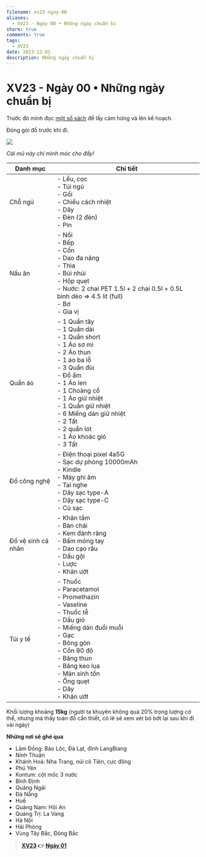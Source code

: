 ```yaml
---
filename: xv23-ngay-00
aliases:
  - XV23 - Ngày 00 • Những ngày chuẩn bị
share: true
comments: true
tags:
  - XV23
date: 2023-12-01
description: Những ngày chuẩn bị
---
```

# XV23 - Ngày 00 • Những ngày chuẩn bị  
  
Trước đó mình đọc [một số sách](./doc-sach-2023-11.md) để lấy cảm hứng và lên kế hoạch.  
  
Đóng gói đồ trước khi đi.  
  
![](https://i.imgur.com/2myN2lD.png)  
  
*Cái mũ này chị mình móc cho đấy!*  
  
| Danh mục           | Chi tiết                                                                                                                                                                                                                                                                                      |  
| ------------------ | --------------------------------------------------------------------------------------------------------------------------------------------------------------------------------------------------------------------------------------------------------------------------------------------- |  
| Chỗ ngủ            | - Lều, cọc<br>- Túi ngủ<br>- Gối<br>- Chiếu cách nhiệt<br>- Dây<br>- Đèn (2 đèn)<br>- Pin                                                                                                                                                                                                     |  
| Nấu ăn             | - Nồi<br>- Bếp<br>- Cồn<br>- Dao đa năng<br>- Thìa<br>- Bùi nhùi<br>- Hộp quẹt<br>- Nước: 2 chai PET 1.5l + 2 chai 0.5l + 0.5L bình dẻo => 4.5 lít (full)<br>- Bơ<br>- Gia vị                                                                                                                 |  
| Quần áo            | - 1 Quần tây<br>- 1 Quần dài<br>- 1 Quần short<br>- 1 Áo sơ mi<br>- 2 Áo thun<br>- 1 áo ba lỗ<br>- 3 Quần đùi<br>- Đồ ấm<br>	- 1 Áo len<br>	- 1 Choàng cổ<br>	- 1 Áo giữ nhiệt<br>	- 1 Quần giữ nhiệt<br>	- 6 Miếng dán giữ nhiệt<br>	- 2 Tất<br>	- 2 quần lót<br>- 1 Áo khoác gió<br>- 3 Tất |  
| Đồ công nghệ       | - Điện thoại pixel 4a5G<br>- Sạc dự phòng 10000mAh<br>- Kindle<br>- Máy ghi âm<br>- Tai nghe<br>- Dây sạc type-A<br>- Dậy sạc type-C<br>- Củ sạc                                                                                                                                              |  
| Đồ vệ sinh cá nhân | - Khăn tắm<br>- Bàn chải<br>- Kem đánh răng<br>- Bấm móng tay<br>- Dao cạo râu<br>- Dầu gội<br>- Lược<br>- Khăn ướt                                                                                                                                                                           |  
| Túi y tế           | - Thuốc<br>	- Paracetamol<br>	- Promethazin<br>	- Vaseline<br>	- Thuốc tễ<br>	- Dầu gió<br>- Miếng dán đuổi muỗi<br>- Gạc<br>- Bông gòn<br>- Cồn 90 độ<br>- Băng thun<br>- Băng keo lụa<br>- Màn sinh tồn<br>- Ống quẹt<br>- Dây<br>- Khăn ướt                                                |  
  
Khối lượng khoảng **15kg** (người ta khuyên không quá 20% trọng lượng cơ thể, nhưng mà thấy toàn đồ cần thiết, có lẽ sẽ xem xét bỏ bớt lại sau khi đi vài ngày)  
  
**Những nơi sẽ ghé qua**  
  
- Lâm Đồng: Bảo Lộc, Đà Lạt, đỉnh LangBiang  
- Ninh Thuận  
- Khánh Hoà: Nha Trang, núi cô Tiên, cực đông  
- Phú Yên  
- Kontum: cột mốc 3 nước  
- Bình Định  
- Quảng Ngãi  
- Đà Nẵng  
- Huế  
- Quảng Nam: Hội An  
- Quảng Trị: La Vang  
- Hà Nội  
- Hải Phòng  
- Vùng Tây Bắc, Đông Bắc  
  
> **[XV23](./xuyen-viet-2023.md) 👉 [Ngày 01](./xv23-ngay-01.md)**
